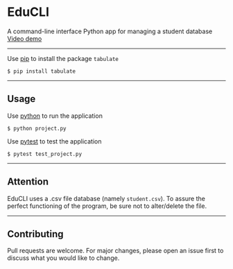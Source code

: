 # EduCLI
A command-line interface Python app for managing a student database
[Video demo](https://youtu.be/A8raDnVtq_4)

---
Use [pip](https://pip.pypa.io/en/stable/) to install the package `tabulate`
```
$ pip install tabulate
```

---

## Usage
Use [python](https://www.python.org/) to run the application
```
$ python project.py
```
Use [pytest](https://docs.pytest.org/en/7.4.x/) to test the application
```
$ pytest test_project.py
```

---

## Attention
EduCLI uses a .csv file database (namely `student.csv`). To assure the perfect functioning of the program, be sure not to alter/delete the file.

---

## Contributing
Pull requests are welcome. For major changes, please open an issue first
to discuss what you would like to change.